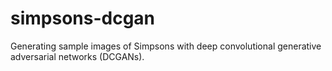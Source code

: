 # simpsons-dcgan
Generating sample images of Simpsons with deep convolutional generative adversarial networks (DCGANs).
